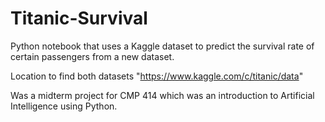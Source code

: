 # Titanic-Survival
Python notebook that uses a Kaggle dataset to predict the survival rate of certain passengers from a new dataset.

Location to find both datasets "https://www.kaggle.com/c/titanic/data"

Was a midterm project for CMP 414 which was an introduction to Artificial Intelligence using Python.
